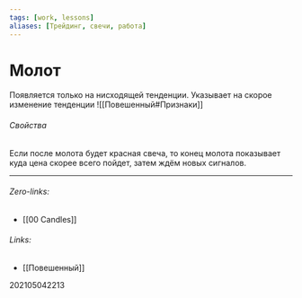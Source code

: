 ```yaml
---
tags: [work, lessons]
aliases: [Трейдинг, свечи, работа]
---
```

# Молот
Появляется только на нисходящей тенденции. Указывает на скорое изменение тенденции
![[Повешенный#Признаки]]
###### Свойства
Если после молота будет красная свеча, то конец молота показывает куда цена скорее всего пойдет, затем ждём новых сигналов.
___
###### Zero-links:
- [[00 Candles]]

###### Links:
- [[Повешенный]]

202105042213